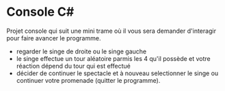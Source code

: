 # Console C#
Projet console qui suit une mini trame où il vous sera demander d'interagir pour faire avancer le programme.
- regarder le singe de droite ou le singe gauche
- le singe effectue un tour aléatoire parmis les 4 qu'il possède et votre réaction dépend du tour qui est effectué
- décider de continuer le spectacle et à nouveau selectionner le singe ou continuer votre promenade (quitter le programme).
